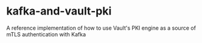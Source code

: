 # kafka-and-vault-pki
A reference implementation of how to use Vault's PKI engine as a source of mTLS authentication with Kafka
